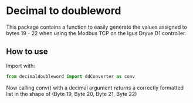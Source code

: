 # Decimal to doubleword

This package contains a function to easily generate the values
assigned to bytes 19 - 22 when using the Modbus TCP on the
Igus Dryve D1 controller.

## How to use

Import with:

```python
from decimaldoubleword import ddConverter as conv
```

Now calling conv() with a decimal argument returns a correctly
formatted list in the shape of (Byte 19, Byte 20, Byte 21, Byte 22)

